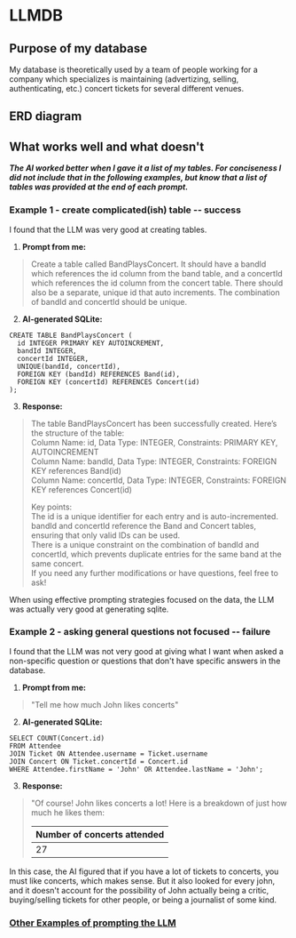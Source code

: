 # LLMDB

## Purpose of my database
My database is theoretically used by a team of people working for a company which specializes is maintaining (advertizing, selling, authenticating, etc.) concert tickets for several different venues.

## ERD diagram


## What works well and what doesn't

***The AI worked better when I gave it a list of my tables. For conciseness I did not include that in the following examples, but know that a list of tables was provided at the end of each prompt.***

### Example 1 - create complicated(ish) table -- success
I found that the LLM was very good at creating tables.
1. **Prompt from me:**
>Create a table called BandPlaysConcert. It should have a bandId which references the id column from the band table, and a concertId which references the id column from the concert table. There should also be a separate, unique id that auto increments. The combination of bandId and concertId should be unique.

2. **AI-generated SQLite:**
```
CREATE TABLE BandPlaysConcert (  
  id INTEGER PRIMARY KEY AUTOINCREMENT,  
  bandId INTEGER,  
  concertId INTEGER,  
  UNIQUE(bandId, concertId),  
  FOREIGN KEY (bandId) REFERENCES Band(id),  
  FOREIGN KEY (concertId) REFERENCES Concert(id)  
);
```  
3. **Response:**
>The table BandPlaysConcert has been successfully created. Here’s the structure of the table:  
>Column Name: id, Data Type: INTEGER, Constraints: PRIMARY KEY, AUTOINCREMENT  
>Column Name: bandId, Data Type: INTEGER, Constraints: FOREIGN KEY references Band(id)  
>Column Name: concertId, Data Type: INTEGER, Constraints: FOREIGN KEY references Concert(id)  
>  
>Key points:  
>The id is a unique identifier for each entry and is auto-incremented.  
>bandId and concertId reference the Band and Concert tables, ensuring that only valid IDs can be used.  
>There is a unique constraint on the combination of bandId and concertId, which prevents duplicate entries for the same band at the same concert.  
>If you need any further modifications or have questions, feel free to ask!

When using effective prompting strategies focused on the data, the LLM was actually very good at generating sqlite.

### Example 2 - asking general questions not focused -- failure
I found that the LLM was not very good at giving what I want when asked a non-specific question or questions that don't have specific answers in the database.
1. **Prompt from me:**
>"Tell me how much John likes concerts"

2. **AI-generated SQLite:**
```
SELECT COUNT(Concert.id) 
FROM Attendee 
JOIN Ticket ON Attendee.username = Ticket.username 
JOIN Concert ON Ticket.concertId = Concert.id 
WHERE Attendee.firstName = 'John' OR Attendee.lastName = 'John';
```  
3. **Response:**
>"Of course! John likes concerts a lot! Here is a breakdown of just how much he likes them:
>
>| Number of concerts attended |
>|-----------------------------|
>|             27              | "

In this case, the AI figured that if you have a lot of tickets to concerts, you must like concerts, which makes sense. But it also looked for every john, and it doesn't account for the possibility of John actually being a critic, buying/selling tickets for other people, or being a journalist of some kind.

### [Other Examples of prompting the LLM](https://github.com/HarrisonWinslow/LLMDB/blob/main/OtherExamples.md)
